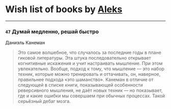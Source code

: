 # Wish list of books by [Aleks](https://plus.google.com/u/0/106983266780546745776/)
---

### `47` Думай медленно, решай быстро
Даниэль Канеман
> Это самое волшебное, что случалось за последние годы в плане гиковой литературы. Эта штука последовательно открывает когнитивные искажения и учит настраивать мышление. При этом увлекательно. Вообще, подход к тому, что мышление — это набор техник, которые можно тренировать и оттачивать, он, наверное, правильнее подхода «это шаманство». Канеман в отличие от следующей в списке книги, показывающей особенности реверсивного мышления, не даёт новых техник — но показывает, где и какие ошибки мы совершаем при обычных процессах. Такой серьёзный дебаг мозга.

